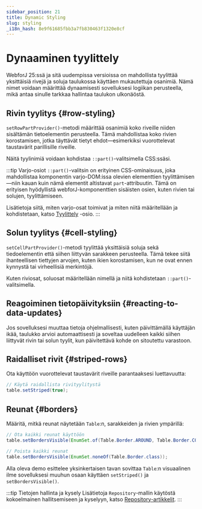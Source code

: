 ```yaml
---
sidebar_position: 21
title: Dynamic Styling
slug: styling
_i18n_hash: 8e9f61685fbb3a7fb830463f1320e8cf
---
```

<!-- vale off -->
# Dynaaminen tyylittely <DocChip chip='since' label='25.00' />
<!-- vale on -->

WebforJ 25:ssä ja sitä uudempissa versioissa on mahdollista tyylittää yksittäisiä rivejä ja soluja taulukossa käyttäen mukautettuja osanimiä. Nämä nimet voidaan määrittää dynaamisesti sovelluksesi logiikan perusteella, mikä antaa sinulle tarkkaa hallintaa taulukon ulkonäöstä.

## Rivin tyylitys {#row-styling}

`setRowPartProvider()`-metodi määrittää osanimiä koko riveille niiden sisältämän tietoelementin perusteella. Tämä mahdollistaa koko rivien korostamisen, jotka täyttävät tietyt ehdot—esimerkiksi vuorottelevat taustavärit parillisille riveille.

Näitä tyylinimiä voidaan kohdistaa `::part()`-valitsimella CSS:ssäsi.

:::tip Varjo-osiot
`::part()`-valitsin on erityinen CSS-ominaisuus, joka mahdollistaa komponentin varjo-DOM:issa olevien elementtien tyylittämisen—niin kauan kuin nämä elementit altistavat `part`-attribuutin. Tämä on erityisen hyödyllistä webforJ-komponenttien sisäisten osien, kuten rivien tai solujen, tyylittämiseen.

Lisätietoja siitä, miten varjo-osat toimivat ja miten niitä määritellään ja kohdistetaan, katso [Tyylittely](../../styling/shadow-parts) -osio.
:::


<ComponentDemo 
path='/webforj/tablerowstyling?' 
javaE='https://raw.githubusercontent.com/webforj/webforj-documentation/refs/heads/main/src/main/java/com/webforj/samples/views/table/TableRowStylingView.java'
height='300px'
/>

## Solun tyylitys {#cell-styling}

`setCellPartProvider()`-metodi tyylittää yksittäisiä soluja sekä tiedoelementin että siihen liittyvän sarakkeen perusteella. Tämä tekee siitä ihanteellisen tiettyjen arvojen, kuten ikien korostamisen, kun ne ovat ennen kynnystä tai virheellisiä merkintöjä.

Kuten riviosat, soluosat määritellään nimellä ja niitä kohdistetaan `::part()`-valitsimella.

<ComponentDemo 
path='/webforj/tablecellstyling?' 
javaE='https://raw.githubusercontent.com/webforj/webforj-documentation/refs/heads/main/src/main/java/com/webforj/samples/views/table/TableColumnPinningView.java'
height='300px'
/>

## Reagoiminen tietopäivityksiin {#reacting-to-data-updates}

Jos sovelluksesi muuttaa tietoja ohjelmallisesti, kuten päivittämällä käyttäjän ikää, taulukko arvioi automaattisesti ja soveltaa uudelleen kaikki siihen liittyvät rivin tai solun tyylit, kun päivitettävä kohde on sitoutettu varastoon.

<ComponentDemo 
path='/webforj/tabledynamicstyling?' 
javaE='https://raw.githubusercontent.com/webforj/webforj-documentation/refs/heads/main/src/main/java/com/webforj/samples/views/table/TableDynamicStylingView.java'
height='475px'
/>

## Raidalliset rivit {#striped-rows}

Ota käyttöön vuorottelevat taustavärit riveille parantaaksesi luettavuutta:

```java
// Käytä raidallista rivityylitystä
table.setStriped(true);
```

## Reunat {#borders}

Määritä, mitkä reunat näytetään `Table`:n, sarakkeiden ja rivien ympärillä:

```java
// Ota kaikki reunat käyttöön
table.setBordersVisible(EnumSet.of(Table.Border.AROUND, Table.Border.COLUMNS, Table.Border.ROWS));

// Poista kaikki reunat
table.setBordersVisible(EnumSet.noneOf(Table.Border.class));
```

Alla oleva demo esittelee yksinkertaisen tavan sovittaa `Table`:n visuaalinen ilme sovelluksesi muuhun osaan käyttäen `setStriped()` ja `setBordersVisible()`.

<ComponentDemo 
path='/webforj/tablelayoutstyling?' 
javaE='https://raw.githubusercontent.com/webforj/webforj-documentation/refs/heads/main/src/main/java/com/webforj/samples/views/table/TableLayoutStylingView.java'
height='300px'
/>

:::tip Tietojen hallinta ja kysely
Lisätietoja `Repository`-mallin käytöstä kokoelmainen hallitsemiseen ja kyselyyn, katso [Repository-artikkelit](/docs/advanced/repository/overview).
:::

